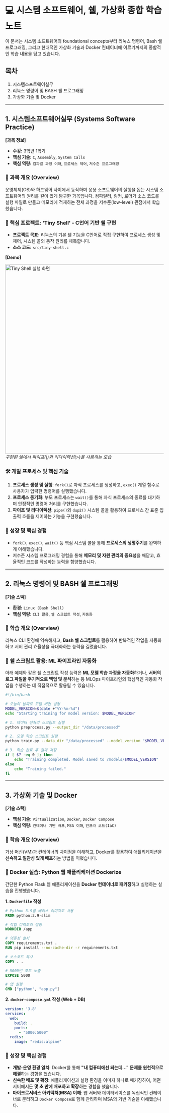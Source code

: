# 💻 시스템 소프트웨어, 쉘, 가상화 종합 학습 노트

이 문서는 시스템 소프트웨어의 foundational concepts부터 리눅스 명령어, Bash 쉘 프로그래밍, 그리고 현대적인 가상화 기술과 Docker 컨테이너에 이르기까지의 종합적인 학습 내용을 담고 있습니다.

## 목차

1.  시스템소프트웨어실무
2.  리눅스 명령어 및 BASH 쉘 프로그래밍
3.  가상화 기술 및 Docker

---

## 1\. 시스템소프트웨어실무 (Systems Software Practice)

**[과목 정보]**
- **수강:** 3학년 1학기
- **핵심 기술:** `C`, `Assembly`, `System Calls`
- **핵심 역량:** `컴파일 과정 이해`, `프로세스 제어`, `저수준 프로그래밍`

### 📖 과목 개요 (Overview)
운영체제(OS)와 하드웨어 사이에서 동작하며 응용 소프트웨어의 실행을 돕는 시스템 소프트웨어의 원리를 깊이 있게 탐구한 과목입니다. 컴파일러, 링커, 로더가 소스 코드를 실행 파일로 만들고 메모리에 적재하는 전체 과정을 저수준(low-level) 관점에서 학습했습니다.

### 🚀 핵심 프로젝트: 'Tiny Shell' - C언어 기반 쉘 구현
- **프로젝트 목표:** 리눅스의 기본 쉘 기능을 C언어로 직접 구현하여 프로세스 생성 및 제어, 시스템 콜의 동작 원리를 체득합니다.
- **소스 코드:** `src/tiny-shell.c`

**[Demo]**
<p align="left">
  <img src="./assets/tiny-shell-demo.gif" alt="Tiny Shell 실행 화면" width="600"/>
  <br/>
  <i>구현된 쉘에서 파이프(|)와 리다이렉션(>)을 사용하는 모습</i>
</p>

### 🛠️ 개발 프로세스 및 핵심 기술
1.  **프로세스 생성 및 실행**: `fork()`로 자식 프로세스를 생성하고, `exec()` 계열 함수로 사용자가 입력한 명령어를 실행했습니다.
2.  **프로세스 동기화**: 부모 프로세스는 `wait()`를 통해 자식 프로세스의 종료를 대기하며 안정적인 명령어 처리를 구현했습니다.
3.  **파이프 및 리다이렉션**: `pipe()`와 `dup2()` 시스템 콜을 활용하여 프로세스 간 표준 입출력 흐름을 제어하는 기능을 구현했습니다.

### 🌱 성장 및 핵심 경험
-   `fork()`, `exec()`, `wait()` 등 핵심 시스템 콜을 통해 **프로세스의 생명주기**를 완벽하게 이해했습니다.
-   저수준 시스템 프로그래밍 경험을 통해 **메모리 및 자원 관리의 중요성**을 깨닫고, 효율적인 코드를 작성하는 능력을 함양했습니다.

---

## 2\. 리눅스 명령어 및 BASH 쉘 프로그래밍

**[기술 스택]**
- **환경:** `Linux (Bash Shell)`
- **핵심 역량:** `CLI 활용`, `쉘 스크립트 작성`, `자동화`

### 📖 학습 개요 (Overview)
리눅스 CLI 환경에 익숙해지고, **Bash 쉘 스크립트**를 활용하여 반복적인 작업을 자동화하고 서버 관리 효율성을 극대화하는 능력을 길렀습니다.

### 📜 쉘 스크립트 활용: ML 파이프라인 자동화
아래 예제와 같은 쉘 스크립트 작성 능력은 **ML 모델 학습 과정을 자동화**하거나, **서버의 로그 파일을 주기적으로 백업 및 분석**하는 등 MLOps 파이프라인의 핵심적인 자동화 작업을 수행하는 데 직접적으로 활용될 수 있습니다.

```bash
#!/bin/bash

# 오늘의 날짜로 모델 버전 설정
MODEL_VERSION=$(date +"%Y-%m-%d")
echo "Starting training for model version: $MODEL_VERSION"

# 1. 데이터 전처리 스크립트 실행
python preprocess.py --output_dir "/data/processed"

# 2. 모델 학습 스크립트 실행
python train.py --data_dir "/data/processed" --model_version "$MODEL_VERSION"

# 3. 학습 완료 후 결과 저장
if [ $? -eq 0 ]; then
    echo "Training completed. Model saved to /models/$MODEL_VERSION"
else
    echo "Training failed."
fi
````

-----

## 3\. 가상화 기술 및 Docker

**[기술 스택]**

  - **핵심 기술:** `Virtualization`, `Docker`, `Docker Compose`
  - **핵심 역량:** `컨테이너 기반 배포`, `MSA 이해`, `인프라 코드(IaC)`

### 📖 학습 개요 (Overview)

가상 머신(VM)과 컨테이너의 차이점을 이해하고, Docker를 활용하여 애플리케이션을 **신속하고 일관성 있게 배포**하는 방법을 익혔습니다.

### 🐳 Docker 실습: Python 웹 애플리케이션 Dockerize

간단한 Python Flask 웹 애플리케이션을 **Docker 컨테이너로 패키징**하고 실행하는 실습을 진행했습니다.

**1. `Dockerfile` 작성**

```dockerfile
# Python 3.9를 베이스 이미지로 사용
FROM python:3.9-slim

# 작업 디렉토리 설정
WORKDIR /app

# 의존성 설치
COPY requirements.txt .
RUN pip install --no-cache-dir -r requirements.txt

# 소스코드 복사
COPY . .

# 5000번 포트 노출
EXPOSE 5000

# 앱 실행
CMD ["python", "app.py"]
```

**2. `docker-compose.yml` 작성 (Web + DB)**

```yaml
version: '3.8'
services:
  web:
    build: .
    ports:
      - "5000:5000"
  redis:
    image: "redis:alpine"
```

### 🌱 성장 및 핵심 경험

  - **개발-운영 환경 일치**: Docker를 통해 **"내 컴퓨터에선 되는데..." 문제를 원천적으로 해결**하는 경험을 했습니다.
  - **신속한 배포 및 확장**: 애플리케이션과 실행 환경을 이미지 하나로 패키징하여, 어떤 서버에서든 **몇 초 만에 배포하고 확장**하는 경험을 했습니다.
  - **마이크로서비스 아키텍처(MSA) 이해**: 웹 서버와 데이터베이스를 독립적인 컨테이너로 분리하고 `Docker Compose`로 함께 관리하며 MSA의 기반 기술을 이해했습니다.

```
